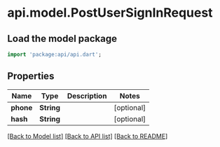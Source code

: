 # api.model.PostUserSignInRequest

## Load the model package
```dart
import 'package:api/api.dart';
```

## Properties
Name | Type | Description | Notes
------------ | ------------- | ------------- | -------------
**phone** | **String** |  | [optional] 
**hash** | **String** |  | [optional] 

[[Back to Model list]](../README.md#documentation-for-models) [[Back to API list]](../README.md#documentation-for-api-endpoints) [[Back to README]](../README.md)


